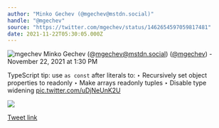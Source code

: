 ```yaml
---
author: "Minko Gechev (@mgechev@mstdn.social)"
handle: "@mgechev"
source: "https://twitter.com/mgechev/status/1462654597059817481"
date: 2021-11-22T05:30:05.000Z
---
```

![mgechev](https://pbs.twimg.com/profile_images/1541061664098947073/kUH07uES_normal.jpg)
Minko Gechev (@mgechev@mstdn.social) ([@mgechev](https://twitter.com/mgechev)) - November 22, 2021 at 1:30 PM

TypeScript tip: use `as const` after literals to:
‣ Recursively set object properties to readonly
‣ Make arrays readonly tuples
‣ Disable type widening [pic.twitter.com/uDjNeUnK2U](https://twitter.com/mgechev/status/1462654597059817481/photo/1)

![](https://pbs.twimg.com/media/FExkmmVXMAUI7AN.jpg)

[Tweet link](https://twitter.com/mgechev/status/1462654597059817481)